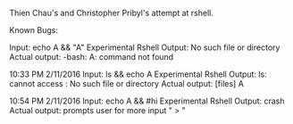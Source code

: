 Thien Chau's and Christopher Pribyl's attempt at rshell.

Known Bugs:

Input: echo A && <ENTER> "A"
Experimental Rshell Output: No such file or directory
Actual output: -bash: A: command not found

10:33 PM 2/11/2016
Input: ls && echo A
Experimental Rshell Output: ls: cannot access : No such file or directory
Actual output: [files]
				A

10:54 PM 2/11/2016
Input: echo A && #hi
Experimental Rshell Output: crash
Actual output: prompts user for more input " > " 
